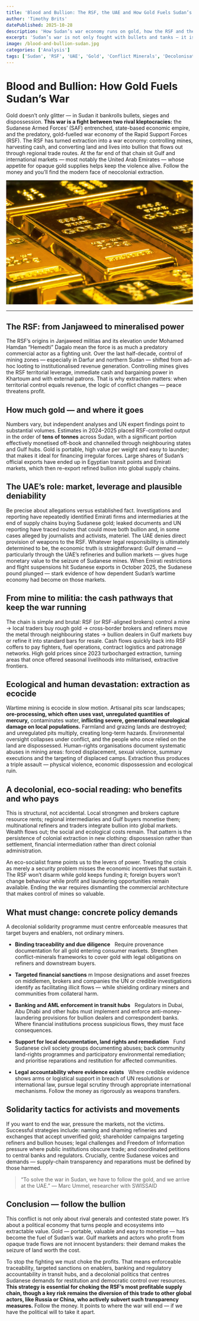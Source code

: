 ```yaml
---
title: 'Blood and Bullion: The RSF, the UAE and How Gold Fuels Sudan’s War'
author: 'Timothy Brits'
datePublished: 2025-10-28
description: 'How Sudan’s war economy runs on gold, how the RSF and the UAE profit from extraction, and what a decolonial, eco-social response must demand.'
excerpt: 'Sudan’s war is not only fought with bullets and tanks — it is fuelled by gold. The RSF’s control of mines and the UAE’s central role in the trade reveal how extraction, not ideology, drives modern imperial violence. To end the war, we must choke the profits and dismantle the system that turns land and lives into bullion.'
image: /blood-and-bullion-sudan.jpg
categories: ['Analysis']
tags: ['Sudan', 'RSF', 'UAE', 'Gold', 'Conflict Minerals', 'Decolonisation', 'Human Rights']
---
```


# Blood and Bullion: How Gold Fuels Sudan’s War

Gold doesn’t only glitter — in Sudan it bankrolls bullets, sieges and dispossession. **This war is a fight between two rival kleptocracies:** the Sudanese Armed Forces’ (SAF) entrenched, state-based economic empire, and the predatory, gold-fuelled war economy of the Rapid Support Forces (RSF). The RSF has turned extraction into a war economy: controlling mines, harvesting cash, and converting land and lives into bullion that flows out through regional trade routes. At the far end of that chain sit Gulf and international markets — most notably the United Arab Emirates — whose appetite for opaque gold supplies helps keep the violence alive. Follow the money and you’ll find the modern face of neocolonial extraction.

![Gold bullion](../../assets/gold-bullion.jpg)

---

## The RSF: from Janjaweed to mineralised power

The RSF’s origins in Janjaweed militias and its elevation under Mohamed Hamdan “Hemedti” Dagalo mean the force is as much a predatory commercial actor as a fighting unit. Over the last half-decade, control of mining zones — especially in Darfur and northern Sudan — shifted from ad-hoc looting to institutionalised revenue generation. Controlling mines gives the RSF territorial leverage, immediate cash and bargaining power in Khartoum and with external patrons. That is why extraction matters: when territorial control equals revenue, the logic of conflict changes — peace threatens profit.

## How much gold — and where it goes

Numbers vary, but independent analyses and UN expert findings point to substantial volumes. Estimates in 2024–2025 placed RSF-controlled output in the order of **tens of tonnes** across Sudan, with a significant portion effectively monetised off-book and channelled through neighbouring states and Gulf hubs. Gold is portable, high value per weight and easy to launder; that makes it ideal for financing irregular forces. Large shares of Sudan’s official exports have ended up in Egyptian transit points and Emirati markets, which then re-export refined bullion into global supply chains.

## The UAE’s role: market, leverage and plausible deniability

Be precise about allegations versus established fact. Investigations and reporting have repeatedly identified Emirati firms and intermediaries at the end of supply chains buying Sudanese gold; leaked documents and UN reporting have traced routes that could move both bullion and, in some cases alleged by journalists and activists, materiel. The UAE denies direct provision of weapons to the RSF. Whatever legal responsibility is ultimately determined to be, the economic truth is straightforward: Gulf demand — particularly through the UAE’s refineries and bullion markets — gives huge monetary value to the seizure of Sudanese mines. When Emirati restrictions and flight suspensions hit Sudanese exports in October 2025, the Sudanese pound plunged — stark evidence of how dependent Sudan’s wartime economy had become on those markets.

## From mine to militia: the cash pathways that keep the war running

The chain is simple and brutal: RSF (or RSF-aligned brokers) control a mine → local traders buy rough gold → cross-border brokers and refiners move the metal through neighbouring states → bullion dealers in Gulf markets buy or refine it into standard bars for resale. Cash flows quickly back into RSF coffers to pay fighters, fuel operations, contract logistics and patronage networks. High gold prices since 2023 turbocharged extraction, turning areas that once offered seasonal livelihoods into militarised, extractive frontiers.

## Ecological and human devastation: extraction as ecocide

Wartime mining is ecocide in slow motion. Artisanal pits scar landscapes; **ore-processing, which often uses vast, unregulated quantities of mercury,** contaminates water, **inflicting severe, generational neurological damage on local populations.** Farmland and grazing lands are destroyed; and unregulated pits multiply, creating long-term hazards. Environmental oversight collapses under conflict, and the people who once relied on the land are dispossessed. Human-rights organisations document systematic abuses in mining areas: forced displacement, sexual violence, summary executions and the targeting of displaced camps. Extraction thus produces a triple assault — physical violence, economic dispossession and ecological ruin.

## A decolonial, eco-social reading: who benefits and who pays

This is structural, not accidental. Local strongmen and brokers capture resource rents; regional intermediaries and Gulf buyers monetise them; multinational refiners and traders integrate bullion into global markets. Wealth flows out; the social and ecological costs remain. That pattern is the persistence of colonial extraction in new clothing: dispossession rather than settlement, financial intermediation rather than direct colonial administration.

An eco-socialist frame points us to the levers of power. Treating the crisis as merely a security problem misses the economic incentives that sustain it. The RSF won’t disarm while gold keeps funding it; foreign buyers won’t change behaviour while profit and laundering opportunities remain available. Ending the war requires dismantling the commercial architecture that makes control of mines so valuable.

## What must change: concrete policy demands

A decolonial solidarity programme must centre enforceable measures that target buyers and enablers, not ordinary miners.

- **Binding traceability and due diligence**
    Require provenance documentation for all gold entering consumer markets. Strengthen conflict-minerals frameworks to cover gold with legal obligations on refiners and downstream buyers.

- **Targeted financial sanctions**
  m Impose designations and asset freezes on middlemen, brokers and companies the UN or credible investigations identify as facilitating illicit flows — while shielding ordinary miners and communities from collateral harm.

- **Banking and AML enforcement in transit hubs**
    Regulators in Dubai, Abu Dhabi and other hubs must implement and enforce anti-money-laundering provisions for bullion dealers and correspondent banks. Where financial institutions process suspicious flows, they must face consequences.

- **Support for local documentation, land rights and remediation**
    Fund Sudanese civil society groups documenting abuses; back community land-rights programmes and participatory environmental remediation; and prioritise reparations and restitution for affected communities.

- **Legal accountability where evidence exists**
    Where credible evidence shows arms or logistical support in breach of UN resolutions or international law, pursue legal scrutiny through appropriate international mechanisms. Follow the money as rigorously as weapons transfers.

## Solidarity tactics for activists and movements

If you want to end the war, pressure the markets, not the victims. Successful strategies include: naming and shaming refineries and exchanges that accept unverified gold; shareholder campaigns targeting refiners and bullion houses; legal challenges and Freedom of Information pressure where public institutions obscure trade; and coordinated petitions to central banks and regulators. Crucially, centre Sudanese voices and demands — supply-chain transparency and reparations must be defined by those harmed.

> “To solve the war in Sudan, we have to follow the gold, and we arrive at the UAE.”
> — Marc Ummel, researcher with SWISSAID

## Conclusion — follow the bullion

This conflict is not only about rival generals and contested state power. It’s about a political economy that turns people and ecosystems into extractable value. Gold — portable, valuable and easy to monetise — has become the fuel of Sudan’s war. Gulf markets and actors who profit from opaque trade flows are not innocent bystanders: their demand makes the seizure of land worth the cost.

To stop the fighting we must choke the profits. That means enforceable traceability, targeted sanctions on enablers, banking and regulatory accountability in transit hubs, and a decolonial politics that centres Sudanese demands for restitution and democratic control over resources. **This strategy is essential for choking the RSF’s most profitable supply chain, though a key risk remains the diversion of this trade to other global actors, like Russia or China, who actively subvert such transparency measures.** Follow the money. It points to where the war will end — if we have the political will to take it apart.

